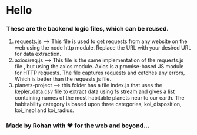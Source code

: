 # Hello
### These are the backend logic files, which can be reused.
1. requests.js --> This file is used to get requests from any website on the web using the node http module. Replace the URL with your desired URL for data extraction.
2. axios/req.js --> This file is the same implementation of the requests.js file , but using the axios module. Axios is a promise-based JS module for HTTP requests. The file captures requests and catches any errors, Which is better than the requests.js file.
3. planets-project --> this folder has a file index.js that uses the kepler_data.csv file to extract data using fs stream and gives a list containing names of the most habitable planets near to our earth. The habitability category is based upon three categories, koi_disposition, koi_insol and koi_radius.

### Made by Rohan with ❤️ for the web and beyond...
